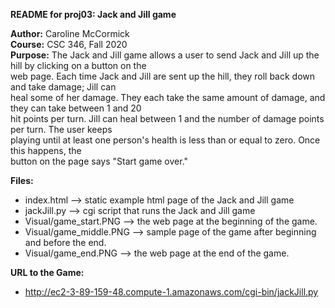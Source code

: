 **README for proj03: Jack and Jill game**

**Author:** Caroline McCormick\
**Course:** CSC 346, Fall 2020\
**Purpose:** The Jack and Jill game allows a user to send Jack and Jill up the hill by clicking on a button on the\
         web page. Each time Jack and Jill are sent up the hill, they roll back down and take damage; Jill can\
         heal some of her damage. They each take the same amount of damage, and they can take between 1 and 20\
         hit points per turn. Jill can heal between 1 and the number of damage points per turn. The user keeps\
         playing until at least one person's health is less than or equal to zero. Once this happens, the\
         button on the page says "Start game over."

**Files:**
  * index.html --> static example html page of the Jack and Jill game
  * jackJill.py --> cgi script that runs the Jack and Jill game
  * Visual/game_start.PNG --> the web page at the beginning of the game.
  * Visual/game_middle.PNG --> sample page of the game after beginning and before the end.
  * Visual/game_end.PNG --> the web page at the end of the game.
  
**URL to the Game:**
  * http://ec2-3-89-159-48.compute-1.amazonaws.com/cgi-bin/jackJill.py
